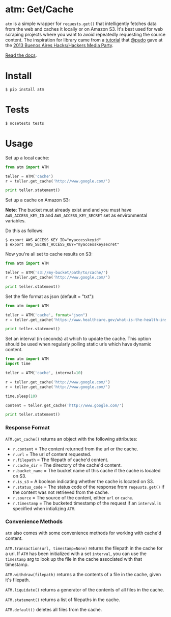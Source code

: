 atm: Get/Cache
====

`atm` is a simple wrapper for `requests.get()` that intelligently fetches data from the web and caches it locally or on Amazon S3. It's best used for web scraping projects where you want to avoid repeatedly requesting the source content. The inspiration for library came from a [tutorial](https://github.com/pudo/hhba-scraping) that [@pudo](http://www.twitter.com/pudo) gave at the [2013 Buenos Aires Hacks/Hackers Media Party](http://www.mediaparty.info/).

[Read the docs](http://atm.readthedocs.org/en/latest/).

Install
=======
```
$ pip install atm
```

Tests
=======
```
$ nosetests tests
```

Usage
=======
Set up a local cache:
```python
from atm import ATM

teller = ATM('cache')
r = teller.get_cache('http://www.google.com/')

print teller.statement()
```
Set up a cache on Amazon S3:

**Note**: The bucket must already exist and and you must have `AWS_ACCESS_KEY_ID` and  `AWS_ACCESS_KEY_SECRET` set as environmental variables.

Do this as follows:
```
$ export AWS_ACCESS_KEY_ID="myaccesskeyid"
$ export AWS_SECRET_ACCESS_KEY="myaccesskeysecret"
```

Now you're all set to cache results on S3:
```python
from atm import ATM

teller = ATM('s3://my-bucket/path/to/cache/')
r = teller.get_cache('http://www.google.com/')

print teller.statement()
```
Set the file format as json (default = "txt"):
```python
from atm import ATM

teller = ATM('cache', format="json")
r = teller.get_cache('https://www.healthcare.gov/what-is-the-health-insurance-marketplace.json')

print teller.statement()
```
Set an interval (in seconds) at which to update the cache.  This option should be used when regularly polling static urls which have dynamic content. 
```python
from atm import ATM
import time

teller = ATM('cache', interval=10)

r = teller.get_cache('http://www.google.com/')
r = teller.get_cache('http://www.google.com/')

time.sleep(10)

content = teller.get_cache('http://www.google.com/')

print teller.statement()
```
### Response Format
`ATM.get_cache()` returns an object with the following attributes:

  * `r.content` = The content returned from the url or the cache.
  * `r.url` = The url of content requested.
  * `r.filepath` = The filepath of cache'd content.
  * `r.cache_dir` = The directory of the cache'd content.
  * `r.bucket_name` = The bucket name of this cache if the cache is located on S3.
  * `r.is_s3` = A boolean indicating whether the cache is located on S3.
  * `r.status_code` = The status code of the response from `reqeusts.get()` if the content was not retrieved from the cache.
  * `r.source` = The source of the content, either `url` or `cache`.
  * `r.timestamp` = The bucketed timestamp of the request if an `interval` is specified when intializing `ATM`.

### Convenience Methods
`atm` also comes with some convenience methods for working with cache'd content.

`ATM.transaction(url, timestamp=None)` returns the filepath in the cache for a url. If `ATM` has been initialized with a set `interval`, you can use the `timestamp` arg to look up the file in the cache associated with that timestamp.

`ATM.withdraw(filepath)` returns a the contents of a file in the cache, given it's filepath.

`ATM.liquidate()` returns a generator of the contents of all files in the cache.

`ATM.statement()` returns a list of filepaths in the cache.

`ATM.default()` deletes all files from the cache.
